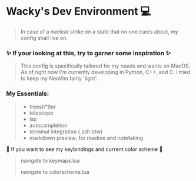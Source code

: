 # Wacky's Dev Environment 💻
> In case of a nuclear strike on a state that no one cares about, my config shall live on. 
### ✨ If your looking at this, try to garner some inspiration ✨
> This config is specifically tailored for my needs and wants on MacOS. As of right now 
> I'm currently developing in Python, C++, and C. I tried to keep my NeoVim fairly 'light'.
### My Essentials: 
> - treesh*tter
> - telescope
> - lsp
> - autocompletion
> - terminal integration (.zsh btw)
> - markdown preview; for readme and notetaking

🛑 If you want to see my keybindings and current color scheme 🛑
> navigate to keymaps.lua
> 
> navigate to colorscheme.lua
